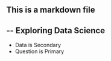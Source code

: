## This is a markdown file

--
Exploring Data Science
--

* Data is Secondary
* Question is Primary
